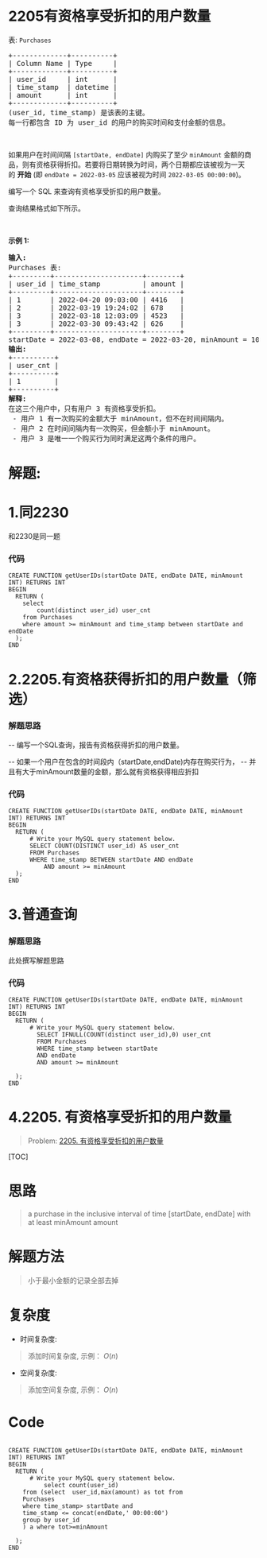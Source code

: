 # 2205有资格享受折扣的用户数量
<p>表: <code>Purchases</code></p>

<pre>
+-------------+----------+
| Column Name | Type     |
+-------------+----------+
| user_id     | int      |
| time_stamp  | datetime |
| amount      | int      |
+-------------+----------+
(user_id, time_stamp) 是该表的主键。
每一行都包含 ID 为 user_id 的用户的购买时间和支付金额的信息。
</pre>

<p>&nbsp;</p>

<p>如果用户在时间间隔 <code>[startDate, endDate]</code> 内购买了至少 <code>minAmount</code> 金额的商品，则有资格获得折扣。若要将日期转换为时间，两个日期都应该被视为一天的&nbsp;<strong>开始</strong> (即 <code>endDate = 2022-03-05</code>&nbsp;应该被视为时间 <code>2022-03-05 00:00:00</code>)。</p>

<p>编写一个 SQL 来查询有资格享受折扣的用户数量。</p>

<p>查询结果格式如下所示。</p>

<p>&nbsp;</p>

<p><strong>示例 1:</strong></p>

<pre>
<strong>输入:</strong> 
Purchases 表:
+---------+---------------------+--------+
| user_id | time_stamp          | amount |
+---------+---------------------+--------+
| 1       | 2022-04-20 09:03:00 | 4416   |
| 2       | 2022-03-19 19:24:02 | 678    |
| 3       | 2022-03-18 12:03:09 | 4523   |
| 3       | 2022-03-30 09:43:42 | 626    |
+---------+---------------------+--------+
startDate = 2022-03-08, endDate = 2022-03-20, minAmount = 1000
<strong>输出:</strong> 
+----------+
| user_cnt |
+----------+
| 1        |
+----------+
<strong>解释:</strong>
在这三个用户中，只有用户 3 有资格享受折扣。
 - 用户 1 有一次购买的金额大于 minAmount，但不在时间间隔内。
 - 用户 2 在时间间隔内有一次购买，但金额小于 minAmount。
 - 用户 3 是唯一一个购买行为同时满足这两个条件的用户。</pre>
































# 解题:
# 1.同2230
和2230是同一题

### 代码

```mysql
CREATE FUNCTION getUserIDs(startDate DATE, endDate DATE, minAmount INT) RETURNS INT
BEGIN
  RETURN (
	select 
        count(distinct user_id) user_cnt 
    from Purchases 
    where amount >= minAmount and time_stamp between startDate and endDate
  );
END
```
# 2.2205.有资格获得折扣的用户数量（筛选）
### 解题思路

-- 编写一个SQL查询，报告有资格获得折扣的用户数量。

-- 如果一个用户在包含的时间段内（startDate,endDate)内存在购买行为，
-- 并且有大于minAmount数量的金额，那么就有资格获得相应折扣

### 代码

```mysql
CREATE FUNCTION getUserIDs(startDate DATE, endDate DATE, minAmount INT) RETURNS INT
BEGIN
  RETURN (
      # Write your MySQL query statement below.
      SELECT COUNT(DISTINCT user_id) AS user_cnt
      FROM Purchases
      WHERE time_stamp BETWEEN startDate AND endDate
          AND amount >= minAmount
  );
END
```
# 3.普通查询
### 解题思路
此处撰写解题思路

### 代码

```mysql
CREATE FUNCTION getUserIDs(startDate DATE, endDate DATE, minAmount INT) RETURNS INT
BEGIN
  RETURN (
      # Write your MySQL query statement below.
        SELECT IFNULL(COUNT(distinct user_id),0) user_cnt
        FROM Purchases
        WHERE time_stamp between startDate 
        AND endDate
        AND amount >= minAmount    

  );
END
```
# 4.2205. 有资格享受折扣的用户数量
> Problem: [2205. 有资格享受折扣的用户数量](https://leetcode.cn/problems/the-number-of-users-that-are-eligible-for-discount/description/)

[TOC]

# 思路
> a purchase in the inclusive interval of time [startDate, endDate] with at least minAmount amount

# 解题方法
> 小于最小金额的记录全部去掉

# 复杂度
- 时间复杂度: 
> 添加时间复杂度, 示例： $O(n)$

- 空间复杂度: 
> 添加空间复杂度, 示例： $O(n)$

# Code
```MySQL []

CREATE FUNCTION getUserIDs(startDate DATE, endDate DATE, minAmount INT) RETURNS INT
BEGIN
  RETURN (
      # Write your MySQL query statement below.
          select count(user_id)
	from (select  user_id,max(amount) as tot from 
    Purchases
    where time_stamp> startDate and 
    time_stamp <= concat(endDate,' 00:00:00')
    group by user_id
    ) a where tot>=minAmount

  );
END
```

